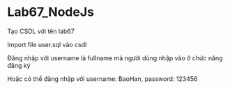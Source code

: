 # Lab67_NodeJs

Tạo CSDL với tên lab67

Import file user.sql vào csdl

Đăng nhập với username là fullname mà người dùng nhập vào ở chức năng đăng ký

Hoặc có thể đăng nhập với username: BaoHan, password: 123456
